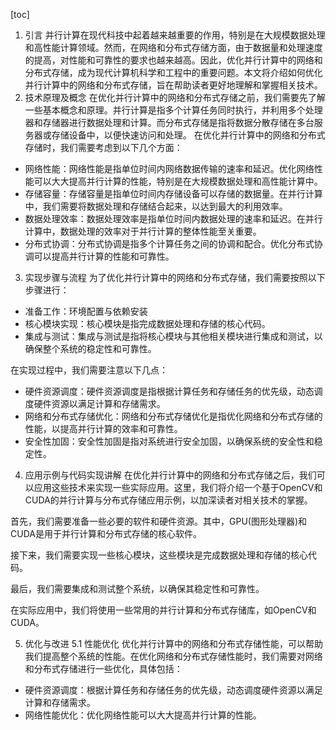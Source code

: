 
[toc]                    
                
                
1. 引言
并行计算在现代科技中起着越来越重要的作用，特别是在大规模数据处理和高性能计算领域。然而，在网络和分布式存储方面，由于数据量和处理速度的提高，对性能和可靠性的要求也越来越高。因此，优化并行计算中的网络和分布式存储，成为现代计算机科学和工程中的重要问题。本文将介绍如何优化并行计算中的网络和分布式存储，旨在帮助读者更好地理解和掌握相关技术。
2. 技术原理及概念
在优化并行计算中的网络和分布式存储之前，我们需要先了解一些基本概念和原理。并行计算是指多个计算任务同时执行，并利用多个处理器和存储器进行数据处理和计算。而分布式存储是指将数据分散存储在多台服务器或存储设备中，以便快速访问和处理。
在优化并行计算中的网络和分布式存储时，我们需要考虑到以下几个方面：
- 网络性能：网络性能是指单位时间内网络数据传输的速率和延迟。优化网络性能可以大大提高并行计算的性能，特别是在大规模数据处理和高性能计算中。
- 存储容量：存储容量是指单位时间内存储设备可以存储的数据量。在并行计算中，我们需要将数据处理和存储结合起来，以达到最大的利用效率。
- 数据处理效率：数据处理效率是指单位时间内数据处理的速率和延迟。在并行计算中，数据处理的效率对于并行计算的整体性能至关重要。
- 分布式协调：分布式协调是指多个计算任务之间的协调和配合。优化分布式协调可以提高并行计算的性能和可靠性。
3. 实现步骤与流程
为了优化并行计算中的网络和分布式存储，我们需要按照以下步骤进行：
- 准备工作：环境配置与依赖安装
- 核心模块实现：核心模块是指完成数据处理和存储的核心代码。
- 集成与测试：集成与测试是指将核心模块与其他相关模块进行集成和测试，以确保整个系统的稳定性和可靠性。

在实现过程中，我们需要注意以下几点：
- 硬件资源调度：硬件资源调度是指根据计算任务和存储任务的优先级，动态调度硬件资源以满足计算和存储需求。
- 网络和分布式存储优化：网络和分布式存储优化是指优化网络和分布式存储的性能，以提高并行计算的效率和可靠性。
- 安全性加固：安全性加固是指对系统进行安全加固，以确保系统的安全性和稳定性。

4. 应用示例与代码实现讲解
在优化并行计算中的网络和分布式存储之后，我们可以应用这些技术来实现一些实际应用。这里，我们将介绍一个基于OpenCV和CUDA的并行计算与分布式存储应用示例，以加深读者对相关技术的掌握。

首先，我们需要准备一些必要的软件和硬件资源。其中，GPU(图形处理器)和CUDA是用于并行计算和分布式存储的核心软件。

接下来，我们需要实现一些核心模块，这些模块是完成数据处理和存储的核心代码。

最后，我们需要集成和测试整个系统，以确保其稳定性和可靠性。

在实际应用中，我们将使用一些常用的并行计算和分布式存储库，如OpenCV和CUDA。


5. 优化与改进
5.1 性能优化
优化并行计算中的网络和分布式存储性能，可以帮助我们提高整个系统的性能。在优化网络和分布式存储性能时，我们需要对网络和分布式存储进行一些优化，具体包括：
- 硬件资源调度：根据计算任务和存储任务的优先级，动态调度硬件资源以满足计算和存储需求。
- 网络性能优化：优化网络性能可以大大提高并行计算的性能。

